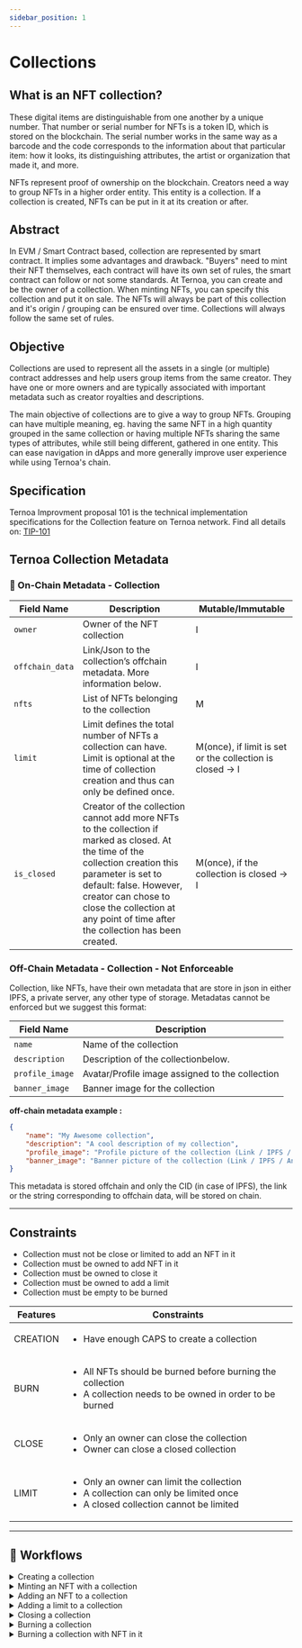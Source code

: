 ```yaml
---
sidebar_position: 1
---
```


# Collections

## What is an NFT collection?

These digital items are distinguishable from one another by a unique number. That number or serial number for NFTs is a token ID, which is stored on the blockchain. The serial number works in the same way as a barcode and the code corresponds to the information about that particular item: how it looks, its distinguishing attributes, the artist or organization that made it, and more.

NFTs represent proof of ownership on the blockchain. Creators need a way to group NFTs in a higher order entity. This entity is a collection. If a collection is created, NFTs can be put in it at its creation or after.

## Abstract

In EVM / Smart Contract based, collection are represented by smart contract. It implies some advantages and drawback. "Buyers" need to mint their NFT themselves, each contract will have its own set of rules, the smart contract can follow or not some standards.
At Ternoa, you can create and be the owner of a collection. When minting NFTs, you can specify this collection and put it on sale. The NFTs will always be part of this collection and it's origin / grouping can be ensured over time. Collections will always follow the same set of rules.

## Objective 

Collections are used to represent all the assets in a single (or multiple) contract addresses and help users group items from the same creator. They have one or more owners and are typically associated with important metadata such as creator royalties and descriptions.

The main objective of collections are to give a way to group NFTs. Grouping can have multiple meaning, eg. having the same NFT in a high quantity grouped in the same collection or having multiple NFTs sharing the same types of attributes, while still being different, gathered in one entity. This can ease navigation in dApps and more generally improve user experience while using Ternoa's chain.

## Specification

Ternoa Improvment proposal 101 is the technical implementation specifications for the Collection feature on Ternoa network. Find all details on: [TIP-101](https://github.com/capsule-corp-ternoa/ternoa-proposals/blob/9685c1778d4bb4d5470d4f23bea04db6c62f9705/TIPs/tip-101-Collection.md)

## Ternoa Collection Metadata

###  🔢 On-Chain Metadata - Collection

| **Field Name**    | **Description** | **Mutable/Immutable**
| ----------- | ----------- | ----------- |
| `owner`      | Owner of the NFT collection     | I
| `offchain_data`    | Link/Json to the collection’s offchain metadata. More information below.       | I
| `nfts`    | List of NFTs belonging to the collection      | M
| `limit`    | Limit defines the total number of NFTs a collection can have. Limit is optional at the time of collection creation and thus can only be defined once.    | M(once), if limit is set or the collection is closed → I
| `is_closed`    | 	Creator of the collection cannot add more NFTs to the collection if marked as closed. At the time of the collection creation this parameter is set to default: false. However, creator can chose to close the collection at any point of time after the collection has been created.       | M(once), if the collection is closed → I

###  Off-Chain Metadata - Collection - Not Enforceable

Collection, like NFTs, have their own metadata that are store in json in either IPFS, a private server, any other type of storage. Metadatas cannot be enforced but we suggest this format:

| **Field Name**    | **Description** 
| ----------- | ----------- 
| `name`      | Name of the collection
| `description`    | Description of the collectionbelow.       
| `profile_image`    | Avatar/Profile image assigned to the collection
| `banner_image`    | Banner image for the collection

**off-chain metadata example :**

```json showLineNumbers
{
    "name": "My Awesome collection",
    "description": "A cool description of my collection",
    "profile_image": "Profile picture of the collection (Link / IPFS / Any)",
    "banner_image": "Banner picture of the collection (Link / IPFS / Any)"
}
```

This metadata is stored offchain and only the CID (in case of IPFS), the link or the string corresponding to offchain data, will be stored on chain.
___
## Constraints

 - Collection must not be close or limited to add an NFT in it
 - Collection must be owned to add NFT in it
 - Collection must be owned to close it
 - Collection must be owned to add a limit
 - Collection must be empty to be burned

 | **Features**    | **Constraints** 
| ----------- | ----------- 
| CREATION     | <ul><li>Have enough CAPS to create a collection</li></ul>
| BURN    | <ul><li>All NFTs should be burned before burning the collection</li><li>A collection needs to be owned in order to be burned </li></ul>     
| CLOSE   | <ul><li>Only an owner can close the collection</li><li>Owner can close a closed collection</li></ul>   
| LIMIT    | <ul><li>Only an owner can limit the collection</li><li>A collection can only be limited once</li><li>A closed collection cannot be limited</li></ul>

___
## 🌊 Workflows

<details className="toggle">
  <summary>Creating a collection</summary>
  <div>
    <div>
    <p>
      The following is the workflow proposed for creating a collection:
    </p>
    <ol>
      <li>User create his metadata in a json format</li>
      <li>User upload it to IPFS retrieving the CID</li>
      <li>User create the collection spcifying the CID and the optional desired limit</li>
      <li>User retrieves the collection id</li>
    </ol>
    </div>
  </div>
</details>

<details className="toggle">
  <summary>Minting an NFT with a collection</summary>
  <div>
    <div>
    <p>
      The following is the workflow proposed for minting an NFT with a collection:
    </p>
    <ol>
      <li>User has already created a collection and knows the corresponding id</li>
      <li>User create his NFT metadata in a json format</li>
      <li>User upload the metadata to IPFS retrieving the CID</li>
      <li>User create his NFT by specifying the CID, royalties, soulbound flag but most importantly the collection id.</li>
    </ol>
    </div>
  </div>
</details>

<details className="toggle">
  <summary>Adding an NFT to a collection</summary>
  <div>
    <div>
    <p>
      The following is the workflow proposed for adding an NFT to a collection:
    </p>
    <ol>
      <li>User has already created a collection and knows the corresponding id</li>
      <li>User has already created an NFT and knows the corresponding id</li>
      <li>User triggers the "add_nft_to_collection" function specifying the nft id and the collection id</li>
    </ol>
    </div>
  </div>
</details>

<details className="toggle">
  <summary>Adding a limit to a collection</summary>
  <div>
    <div>
    <p>
      The following is the workflow proposed for adding a limit to a collection:
    </p>
    <ol>
      <li>User has already create a collection WITHOUT specifying a limit and know the corresponding id</li>
      <li>User triggers the "limit_collection" function specifying the collection id and the maximum number of NFTs in the collection.</li>
      <li>Collection now has a maximum number (limit)</li>
    </ol>
    </div>
  </div>
</details>

<details className="toggle">
  <summary>Closing a collection</summary>
  <div>
    <div>
    <p>
      The following is the workflow proposed for closing a collection:
    </p>
    <ol>
      <li>User has already created a collection and knows the corresponding id</li>
      <li>User triggers the "close_collection" function specifying the collection id</li>
      <li>Collection is now close and can't accept any more NFTs</li>
    </ol>
    </div>
  </div>
</details>

<details className="toggle">
  <summary>Burning a collection</summary>
  <div>
    <div>
    <p>
      The following is the workflow proposed for burning a collection:
    </p>
    <ol>
      <li>User has already created a collection (EMPTY) and knows the corresponding id</li>
      <li>User triggers the "burn_collection" function specifying the collection id</li>
      <li>Collection does not exist anymore</li>
    </ol>
    </div>
  </div>
</details>

<details className="toggle">
  <summary>Burning a collection with NFT in it</summary>
  <div>
    <div>
    <p>
      The following is the workflow proposed for burning a collection with NFT in it:
    </p>
    <ol>
      <li>User has already created a collection and has NFTs in it and knows the corresponding id</li>
      <li>User triggers the "burn_nft" function for each NFTs in the collection. If he doesn't own all the NFTs, hs won't be able to burn them and burn the collection.</li>
      <li>User triggers the "burn_collection" function specifying the collection id</li>
      <li>Collection does not exist anymore</li>
    </ol>
    </div>
  </div>
</details>
